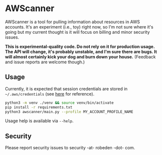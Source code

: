 # AWScanner

AWScanner is a tool for pulling information about resources in AWS accounts.
It's an experiment (i.e., toy) right now, so I'm not sure where it's going but
my current thought is it will focus on billing and minor security issues.

**This is experimental-quality code. Do not rely on it for production usage.
The API will change, it's probably unstable, and I'm sure there are bugs. It 
will almost certainly kick your dog and burn down your house.** (Feedback and
issue reports are welcome though.)


## Usage

Currently, it is expected that session credentials are stored in 
`~/.aws/credentials` (see [here](https://docs.aws.amazon.com/cli/latest/userguide/cli-configure-files.html) 
for reference). 

```bash
python3 -m venv ./venv && source venv/bin/activate
pip install -r requirements.txt
python3 awscanner/main.py --profile MY_ACCOUNT_PROFILE_NAME
```

Usage help is available via `--help`.

## Security

Please report security issues to security -at- robeden -dot- com.